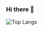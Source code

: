 ### Hi there 👋
![Top Langs](https://github-readme-stats.vercel.app/api/top-langs/?username=anuraghazra&layout=compact)
<!--
**justoneguy01/justoneguy01** is a ✨ _special_ ✨ repository because its `README.md` (this file) appears on your GitHub profile.

Here are some ideas to get you started:

- 🔭 I’m currently working on an Attendance System.
- 🌱 I’m currently learning Spring Boot.
- 👯 I’m looking to collaborate on ...
- 🤔 I’m looking for help with ...
- 💬 Ask me about ...
- 📫 How to reach me: ...
- 😄 Pronouns: He/Him
- ⚡ Fun fact: ...
-->
